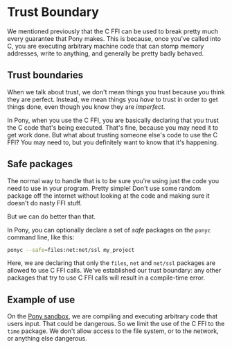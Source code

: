 # Trust Boundary

We mentioned previously that the C FFI can be used to break pretty much every 
guarantee that Pony makes. This is because, once you've called into C, you are 
executing arbitrary machine code that can stomp memory addresses, write to 
anything, and generally be pretty badly behaved.

## Trust boundaries

When we talk about trust, we don't mean things you trust because you think they 
are perfect. Instead, we mean things you _have_ to trust in order to get things 
done, even though you know they are _imperfect_.

In Pony, when you use the C FFI, you are basically declaring that you trust the 
C code that's being executed. That's fine, because you may need it to get work 
done. But what about trusting someone else's code to use the C FFI? You may 
need to, but you definitely want to know that it's happening.

## Safe packages

The normal way to handle that is to be sure you're using just the code you need 
to use in your program. Pretty simple! Don't use some random package off the 
internet without looking at the code and making sure it doesn't do nasty FFI 
stuff.

But we can do better than that.

In Pony, you can optionally declare a set of _safe_ packages on the `ponyc` 
command line, like this:

```sh
ponyc --safe=files:net:net/ssl my_project
```

Here, we are declaring that only the `files`, `net` and `net/ssl` packages are 
allowed to use C FFI calls. We've established our trust boundary: any other 
packages that try to use C FFI calls will result in a compile-time error.

## Example of use

On the [Pony sandbox](http://sandbox.ponylang.org), we are compiling and 
executing arbitrary code that users input. That could be dangerous. So we limit 
the use of the C FFI to the `time` package. We don't allow access to the file 
system, or to the network, or anything else dangerous.
